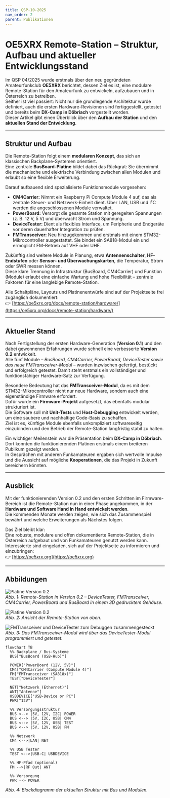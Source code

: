 ```yaml
---
title: QSP-10-2025
nav_order: 2
parent: Publikationen
---
```


# OE5XRX Remote-Station – Struktur, Aufbau und aktueller Entwicklungsstand

Im QSP 04/2025 wurde erstmals über den neu gegründeten Amateurfunkclub **OE5XRX** berichtet, dessen Ziel es ist, eine modulare Remote-Station für den Amateurfunk zu entwickeln, aufzubauen und in Österreich zu betreiben.  
Seither ist viel passiert: Nicht nur die grundlegende Architektur wurde definiert, auch die ersten Hardware-Revisionen sind fertiggestellt, getestet und bereits beim **DX-Camp in Döbriach** vorgestellt worden.  
Dieser Artikel gibt einen Überblick über den **Aufbau der Station** und den **aktuellen Stand der Entwicklung**.

---

## Struktur und Aufbau

Die Remote-Station folgt einem **modularen Konzept**, das sich an klassischen Backplane-Systemen orientiert.  
Eine zentrale **BusBoard-Platine** bildet dabei das Rückgrat: Sie übernimmt die mechanische und elektrische Verbindung zwischen allen Modulen und erlaubt so eine flexible Erweiterung.

Darauf aufbauend sind spezialisierte Funktionsmodule vorgesehen:

- **CM4Carrier:** Nimmt ein Raspberry Pi Compute Module 4 auf, das als zentrale Steuer- und Netzwerk-Einheit dient. Über LAN, USB und I²C werden die angeschlossenen Module verwaltet.  
- **PowerBoard:** Versorgt die gesamte Station mit geregelten Spannungen (z. B. 12 V, 5 V) und überwacht Strom und Spannung.  
- **DeviceTester:** Dient als flexibles Interface, um Peripherie und Endgeräte vor deren dauerhafter Integration zu prüfen.  
- **FMTransceiver:** Neu hinzugekommen und erstmals mit einem STM32-Mikrocontroller ausgestattet. Sie bindet ein SA818-Modul ein und ermöglicht FM-Betrieb auf VHF oder UHF.  

Zukünftig sind weitere Module in Planung, etwa **Antennenschalter**, **HF-Endstufen** oder **Sensor- und Überwachungskarten**, die Temperatur, Strom oder SWR messen können.  
Diese klare Trennung in Infrastruktur (BusBoard, CM4Carrier) und Funktion (Module) erlaubt eine einfache Wartung und hohe Flexibilität – zentrale Faktoren für eine langlebige Remote-Station.

Alle Schaltpläne, Layouts und Platinenentwürfe sind auf der Projektseite frei zugänglich dokumentiert:  
👉 [https://oe5xrx.org/docs/remote-station/hardware/](https://oe5xrx.org/docs/remote-station/hardware/)

---

## Aktueller Stand

Nach Fertigstellung der ersten Hardware-Generation (**Version 0.1**) und den dabei gewonnenen Erfahrungen wurde schnell eine verbesserte **Version 0.2** entwickelt.  
Alle fünf Module – *BusBoard, CM4Carrier, PowerBoard, DeviceTester sowie das neue FMTransceiver-Modul* – wurden inzwischen gefertigt, bestückt und erfolgreich getestet. Damit steht erstmals ein vollständiger und funktionsfähiger Hardware-Satz zur Verfügung.

Besondere Bedeutung hat das **FMTransceiver-Modul**, da es mit dem STM32-Mikrocontroller nicht nur neue Hardware, sondern auch eine eigenständige Firmware erfordert.  
Dafür wurde ein **Firmware-Projekt** aufgesetzt, das ebenfalls modular strukturiert ist.  
Die Software soll mit **Unit-Tests** und **Host-Debugging** entwickelt werden, um eine saubere und nachhaltige Code-Basis zu schaffen.  
Ziel ist es, künftige Module ebenfalls unkompliziert softwareseitig einzubinden und den Betrieb der Remote-Station langfristig stabil zu halten.

Ein wichtiger Meilenstein war die Präsentation beim **DX-Camp in Döbriach**.  
Dort konnten die funktionierenden Platinen erstmals einem breiteren Publikum gezeigt werden.  
In Gesprächen mit anderen Funkamateuren ergaben sich wertvolle Impulse und die Aussicht auf mögliche **Kooperationen**, die das Projekt in Zukunft bereichern könnten.

---

## Ausblick

Mit der funktionierenden Version 0.2 und den ersten Schritten im Firmware-Bereich ist die Remote-Station nun in einer Phase angekommen, in der **Hardware und Software Hand in Hand entwickelt werden**.  
Die kommenden Monate werden zeigen, wie sich das Zusammenspiel bewährt und welche Erweiterungen als Nächstes folgen.

Das Ziel bleibt klar:  
Eine robuste, modulare und offen dokumentierte Remote-Station, die in Österreich aufgebaut und von Funkamateuren genutzt werden kann.  
Interessierte sind eingeladen, sich auf der Projektseite zu informieren und einzubringen:  
👉 [https://oe5xrx.org](https://oe5xrx.org)

---

## Abbildungen

![Platine Version 0.2](img/remote-station-v0.2.png)  
*Abb. 1: Remote-Station in Version 0.2 – DeviceTester, FMTransceiver, CM4Carrier, PowerBoard und BusBoard in einem 3D gedrucktem Gehäuse.*

![Platine Version 0.2](img/remote-station-v0.2-top.png)  
*Abb. 2: Ansicht der Remote-Station von oben.*

![FMTransceiver und DeviceTester zum Debuggen zusammengesteckt](img/fm-device-debugging-v0.2.png)
*Abb. 3: Das FMTransceiver-Modul wird über das DeviceTester-Modul programmiert und getestet.*

```mermaid
flowchart TB
  %% Backplane / Bus-Systeme
  BUS["BusBoard (USB-Hub)"]

  POWER["PowerBoard (12V, 5V)"]
  CM4["CM4Carrier (Compute Module 4)"]
  FM["FMTransceiver (SA818x)"]
  TEST["DeviceTester"]

  NET["Netzwerk (Ethernet)"]
  ANT["Antenne"]
  USBDEVICE["USB-Device or PC"]
  PWR["12V"]

  %% Versorgungsstruktur
  BUS <--> |5V, 12V, I2C| POWER
  BUS <--> |5V, I2C, USB| CM4
  BUS <--> |5V, 12V, USB| TEST
  BUS <--> |5V, 12V, USB| FM

  %% Netzwerk
  CM4 <-->|LAN| NET

  %% USB Tester
  TEST <-->|USB-C| USBDEVICE

  %% HF-Pfad (optional)
  FM -->|RF Out| ANT

  %% Versorgung
  PWR --> POWER
```
*Abb. 4: Blockdiagramm der aktuellen Struktur mit Bus und Modulen.*
